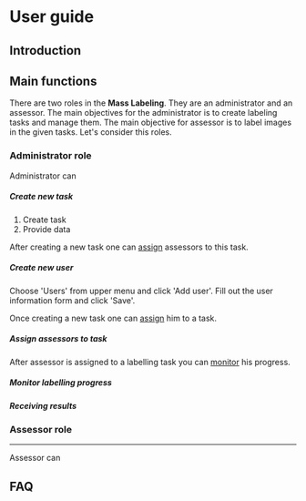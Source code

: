 # User guide

## Introduction



## Main functions

There are two roles in the __Mass Labeling__. They are an administrator and an assessor. The main objectives for the 
administrator is to create labeling tasks and manage them. The main objective for assessor is to label images in the 
given tasks. Let's consider this roles.
 
### Administrator role


Administrator can

##### Create new task

1. Create task 
1. Provide data

After creating a new task one can [assign](assign_assessors_to_task) assessors to this task. 

##### Create new user

Choose 'Users' from upper menu and click 'Add user'. Fill out the user information form and click 'Save'.

Once creating a new task one can [assign](assign_assessors_to_task) him to a task. 

##### Assign assessors to task

After assessor is assigned to a labelling task you can [monitor](monitor_labelling_progress) his progress.

##### Monitor labelling progress

##### Receiving results

 
### Assessor role

---
Assessor can
 

## FAQ

